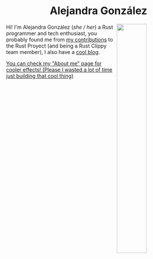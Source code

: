 <div align="center">

<h1>Alejandra González</h1>

</div>
     
<img src="https://media.tenor.com/YVHz9Y030S0AAAAd/tirando-fofo-anime.gif" style="width: 40%;" align="right"/>

Hi! I'm Alejandra González (*she / her*) a Rust programmer and tech enthusiast, you probably found me from [my contributions](https://github.com/search?q=org%3Arust-lang+author%3Ablyxyas&type=pullrequests) to the Rust Proyect (and being a Rust Clippy team member), I also have a [cool blog](https://blog.goose.love/).

[You can check my "About me" page for cooler effects! (Please I wasted a lot of time just building that cool thing)](https://goose.love)
